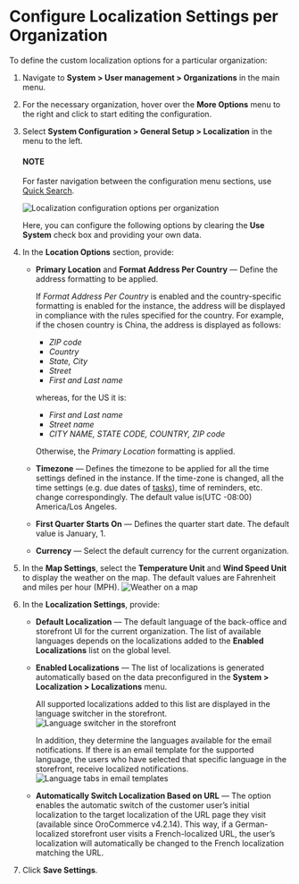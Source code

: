 <a id="config-guide-localization-organization-localization"></a>

# Configure Localization Settings per Organization

To define the custom localization options for a particular organization:

1. Navigate to **System > User management > Organizations** in the main menu.
2. For the necessary organization, hover over the <i class="fa fa-ellipsis-h fa-lg" aria-hidden="true"></i> **More Options** menu to the right and click <i class="fas fa-cog" aria-hidden="true"></i> to start editing the configuration.
3. Select **System Configuration > General Setup > Localization** in the menu to the left.

   #### NOTE
   For faster navigation between the configuration menu sections, use [Quick Search](../../../../configuration/quick-search.md#user-guide-system-configuration-quick-search).

   ![Localization configuration options per organization](user/img/system/localization/localization_configuration_organization.png)

   Here, you can configure the following options by clearing the **Use System** check box and providing your own data.
4. In the **Location Options** section, provide:
   * **Primary Location** and **Format Address Per Country** — Define the address formatting to be applied.

     If *Format Address Per Country* is enabled and the country-specific formatting is enabled for the instance, the address will be displayed in compliance with the rules specified for the country.
     For example, if the chosen country is China, the address is displayed as follows:
     * *ZIP code*
     * *Country*
     * *State, City*
     * *Street*
     * *First and Last name*

     whereas, for the US it is:
     * *First and Last name*
     * *Street name*
     * *CITY NAME, STATE CODE, COUNTRY, ZIP code*

     Otherwise, the *Primary Location* formatting is applied.
   * **Timezone** — Defines the timezone to be applied for all the time settings defined in the instance. If the time-zone is changed, all the time settings (e.g. due dates of [tasks](../../../../../activities/tasks/index.md#doc-activities-tasks)), time of reminders, etc. change correspondingly. The default value is(UTC -08:00) America/Los Angeles.
   * **First Quarter Starts On** — Defines the quarter start date. The default value is January, 1.
   * **Currency** — Select the default currency for the current organization.
5. In the **Map Settings**, select the **Temperature Unit** and **Wind Speed Unit** to display the weather on the map. The default values are Fahrenheit and miles per hour (MPH).
   ![Weather on a map](user/img/system/user_management/localization_map.png)
6. In the **Localization Settings**, provide:
   * **Default Localization** — The default language of the back-office and storefront UI for the current organization. The list of available languages depends on the localizations added to the **Enabled Localizations** list on the global level.
   * **Enabled Localizations** — The list of localizations is generated automatically based on the data preconfigured in the **System > Localization > Localizations** menu.

     All supported localizations added to this list are displayed in the language switcher in the storefront.
     ![Language switcher in the storefront](user/img/system/config_system/language_switcher_storefront.png)

     In addition, they determine the languages available for the email notifications. If there is an email template for the supported language, the users who have selected that specific language in the storefront, receive localized notifications.
     ![Language tabs in email templates](user/img/system/localization/language_tabs_email_template.png)
   * **Automatically Switch Localization Based on URL** — The option enables the automatic switch of the customer user’s initial localization to the target localization of the URL page they visit (available since OroCommerce v4.2.14). This way, if a German-localized storefront user visits a French-localized URL, the user’s localization will automatically be changed to the French localization matching the URL.
7. Click **Save Settings**.

<!-- fa-bars = fa-navicon -->
<!-- Ic Tiles is used as Set As Default in saved views, and as tiles in display layout options -->
<!-- IcPencil refers to Rename in Commerce and Inline Editing in CRM -->
<!-- Check mark in the square. -->
<!-- SortDesc is also used as drop-down arrow -->
